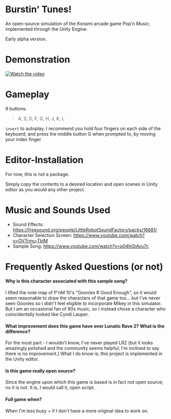 # Burstin' Tunes!
An open-source simulation of the Konami arcade game Pop'n Music; implemented through the Unity Engine.

Early alpha version.

# Demonstration
[![Watch the video](https://img.youtube.com/vi/q8r-5SBzX4A/maxresdefault.jpg)](https://youtu.be/q8r-5SBzX4A)

# Gameplay
9 buttons:
>A, S, D, F, G, H, J, K, L

```insert``` to autoplay.
I recommend you hold four fingers on each side of the keyboard; and press the middle button G when prompted to, by moving your index finger

# Editor-Installation
For now, this is not a package.

Simply copy the contents to a desired location and open scenes in Unity editor as you would any other project.

# Music and Sounds Used
- Sound Effects: https://freesound.org/people/LittleRobotSoundFactory/packs/16681/
- Character Selection Screen: https://www.youtube.com/watch?v=OVTrmu-TblM
- Sample Song: https://www.youtube.com/watch?v=p04hGtAvu7c

# Frequently Asked Questions (or not)
#### Why is this character associated with this sample song?
I lifted the note map of P'nM 10's "Goonies R Good Enough", so it would seem reasonable to draw the characters of that game too... but I've never seen Goonies so I didn't feel eligible to incorporate Mikey in this simulator. But I am an occasional fan of 80s music, so I instead chose a character who coincidentally looked like Cyndi Lauper.

#### What improvement does this game have over Lunatic Rave 2? What is the difference?
For the most part - I wouldn't know, I've never played LR2 (but it looks amazingly polished and the community seems helpful; I'm inclined to say there is no improvement.) What I do know is; this project is implemented in the Unity editor.

#### Is this game really open source?
Since the engine upon which this game is based is in fact not open source; no it is not. It is, I would call it, open script.

#### Full game when?
When I'm less busy + if I don't have a more original idea to work on.
